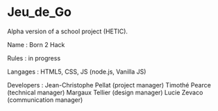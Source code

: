 # Jeu_de_Go
Alpha version of a school project (HETIC).

Name : Born 2 Hack

Rules : in progress

Langages : HTML5, CSS, JS (node.js, Vanilla JS)

Developers : 
Jean-Christophe Pellat (project manager)
Timothé Pearce (technical manager)
Margaux Tellier (design manager)
Lucie Zevaco (communication manager)
